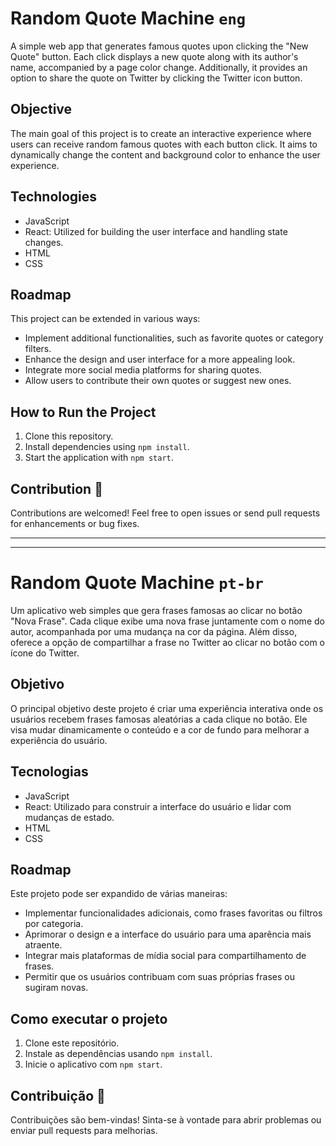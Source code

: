 # Random Quote Machine `eng`

A simple web app that generates famous quotes upon clicking the "New Quote" button. Each click displays a new quote along with its author's name, accompanied by a page color change. Additionally, it provides an option to share the quote on Twitter by clicking the Twitter icon button.

## Objective

The main goal of this project is to create an interactive experience where users can receive random famous quotes with each button click. It aims to dynamically change the content and background color to enhance the user experience.

## Technologies
- JavaScript
- React: Utilized for building the user interface and handling state changes.
- HTML
- CSS
  
## Roadmap 
This project can be extended in various ways:

- Implement additional functionalities, such as favorite quotes or category filters.
- Enhance the design and user interface for a more appealing look.
- Integrate more social media platforms for sharing quotes.
- Allow users to contribute their own quotes or suggest new ones.

## How to Run the Project
1. Clone this repository.
2. Install dependencies using `npm install`.
3. Start the application with `npm start`.

## Contribution 📌
Contributions are welcomed! Feel free to open issues or send pull requests for enhancements or bug fixes.

***
***

# Random Quote Machine `pt-br`

Um aplicativo web simples que gera frases famosas ao clicar no botão "Nova Frase". Cada clique exibe uma nova frase juntamente com o nome do autor, acompanhada por uma mudança na cor da página. Além disso, oferece a opção de compartilhar a frase no Twitter ao clicar no botão com o ícone do Twitter.

## Objetivo 

O principal objetivo deste projeto é criar uma experiência interativa onde os usuários recebem frases famosas aleatórias a cada clique no botão. Ele visa mudar dinamicamente o conteúdo e a cor de fundo para melhorar a experiência do usuário.

## Tecnologias 
- JavaScript
- React: Utilizado para construir a interface do usuário e lidar com mudanças de estado.
- HTML
- CSS

## Roadmap 
Este projeto pode ser expandido de várias maneiras:

- Implementar funcionalidades adicionais, como frases favoritas ou filtros por categoria.
- Aprimorar o design e a interface do usuário para uma aparência mais atraente.
- Integrar mais plataformas de mídia social para compartilhamento de frases.
- Permitir que os usuários contribuam com suas próprias frases ou sugiram novas.

## Como executar o projeto 
1. Clone este repositório.
2. Instale as dependências usando `npm install`.
3. Inicie o aplicativo com `npm start`.

## Contribuição 📌
Contribuições são bem-vindas! Sinta-se à vontade para abrir problemas ou enviar pull requests para melhorias.
